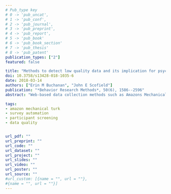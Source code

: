 ```yaml
---
# Pub_type key
# 0 -> 'pub_uncat',
# 1 -> 'pub_conf',
# 2 -> 'pub_journal',
# 3 -> 'pub_preprint',
# 4 -> 'pub_report',
# 5 -> 'pub_book'
# 6 -> 'pub_book_section'
# 7 -> 'pub_thesis'
# 8 -> 'pub_patent'
publication_types: ["2"]
featured: false

title: "Methods to detect low quality data and its implication for psychological research"
doi: 10.3758/s13428-018-1035-6
date: 2018-03-14
authors: ["Erin M Buchanan", "John E Scofield"]
publication: "*Behavior Research Methods*, 50(6), 1586--2596"
abstract: "Web-based data collection methods such as Amazons Mechanical Turk are an appealing option to recruit participants quickly and cheaply for psychological research. While concerns regarding data quality have emerged with AMT, several studies have exhibited that data collected via AMT are as reliable as traditional college samples and are often more diverse and representative of noncollege populations. The development of methods to screen for low quality data, however, has been less explored. Omitting participants based on simple screening methods in isolation, such as response time or attention checks may not be adequate identification methods, with an inability to delineate between high or low effort participants. Additionally, problematic survey responses may arise from survey automation techniques such as survey bots or automated form fillers. The current project developed low quality data detection methods while overcoming previous screening limitations. Multiple checks were employed, such as page response times, distribution of survey responses, the number of utilized choices from a given range of scale options, click counts, and manipulation checks. This method was tested on a survey taken with an easily available plug-in survey bot, as well as compared to data collected by human participants providing both high effort and randomized, or low effort, answers. Identified cases can then be used as part of sensitivity analyses to warrant exclusion from further analyses. This algorithm can be a promising tool to identify low quality or automated data via AMT or other online data collection platforms."

tags: 
- amazon mechanical turk
- survey automation
- participant screening
- data quality


url_pdf: ""
url_preprint: ""
url_code: ""
url_dataset: ""
url_project: ""
url_slides: ""
url_video: ""
url_poster: ""
url_source: ""
#url_custom: [{name = "", url = ""},
#{name = "", url = ""}]
---
```


